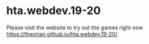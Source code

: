 # hta.webdev.19-20
Please visit the website to try out the games right now
https://theorian.github.io/hta.webdev.19-20/
